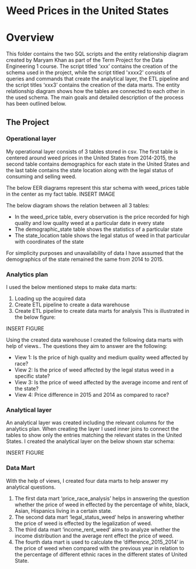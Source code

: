 # Weed Prices in the United States

# Overview

This folder contains the two SQL scripts and the entity relationship diagram created by Maryam Khan as part of the Term Project for the Data Engineering 1 course. The script titled ‘xxx’ contains the creation of the schema used in the project, while the script titled 'xxxx2' consists of queries and commands that create the analytical layer, the ETL pipeline and the script titles ‘xxx3’ contains the creation of the data marts. The entity relationship diagram shows how the tables are connected to each other in the used schema. The main goals and detailed description of the process has been outlined below.

## The Project

### Operational layer

My operational layer consists of 3 tables stored in csv. The first table is centered around weed prices in the United States from 2014-2015, the second table contains demographics for each state in the United States and the last table contains the state location along with the legal status of consuming and selling weed. 

The below EER diagrams represent this star schema with weed_prices table in the center as my fact table.
INSERT IMAGE

The below diagram shows the relation between all 3 tables:
- In the weed_price table, every observation is the price recorded for high quality and low quality weed at a particular date in every state
- The demographic_state table shows the statistics of a particular state
- The state_location table shows the legal status of weed in that particular with coordinates of the state 

For simplicity purposes and unavailability of data I have assumed that the demographics of the state remained the same from 2014 to 2015.


### Analytics plan

I used the below mentioned steps to make data marts:
1.	Loading up the acquired data
2.	Create ETL pipeline to create a data warehouse
3.	Create ETL pipeline to create data marts for analysis
This is illustrated in the below figure:

INSERT FIGURE

Using the created data warehouse I created the following data marts with help of views.. The questions they aim to answer are the following:
- View 1: Is the price of high quality and medium quality weed affected by race?
- View 2: Is the price of weed affected by the legal status weed in a specific state?
- View 3: Is the price of weed affected by the average income and rent of the state?
- View 4: Price difference in 2015 and 2014 as compared to race?

### Analytical layer
An analytical layer was created including the relevant columns for the analytics plan. When creating the layer I used inner joins to connect the tables to show only the entries matching the relevant states in the United States.
I created the analytical layer on the below shown star schema:

INSERT FIGURE

### Data Mart
With the help of views, I created four data marts to help answer my analytical questions. 
1.	The first data mart ‘price_race_analysis’ helps in answering the question whether the price of weed in effected by the percentage of white, black, Asian, Hispanics living in a certain state. 
2.	The second data mart ‘legal_status_weed’ helps in answering whether the price of weed is effected by the legalization of weed. 
3.	The third data mart ‘income_rent_weed’ aims to analyze whether the income distribution and the average rent effect the price of weed. 
4.	The fourth data mart is used to calculate the ‘difference_2015_2014’ in the price of weed when compared with the previous year in relation to the percentage of different ethnic races in the different states of United State.




